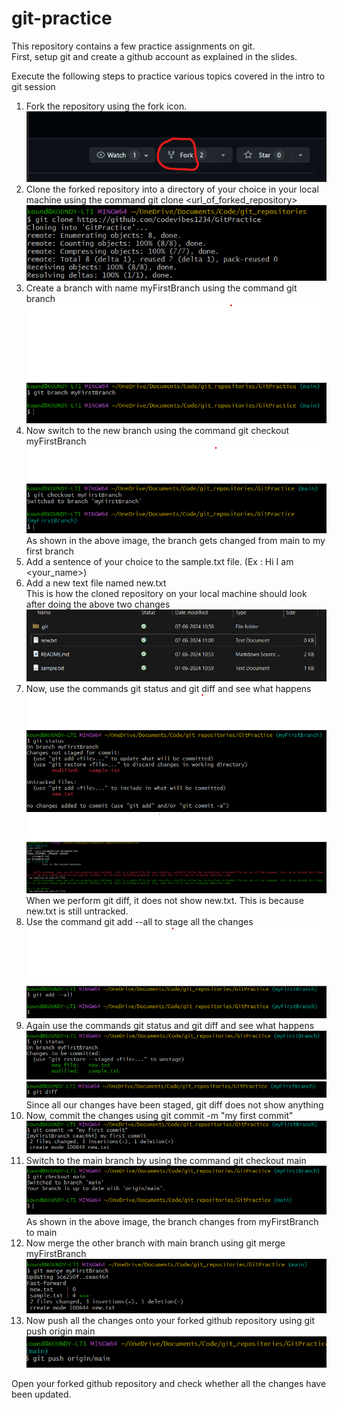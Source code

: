 # git-practice

This repository contains a few practice assignments on git.<br/>
First, setup git and create a github account as explained in the slides.<br/>

Execute the following steps to practice various topics covered in the intro to git session<br/>
1) Fork the repository using the fork icon.<br/>
   ![](images/fork.png)
2) Clone the forked repository into a directory of your choice in your local machine using the command git clone <url_of_forked_repository> <br/>
   ![](images/clone.png)
3) Create a branch with name myFirstBranch using the command git branch <br/>
   ![](images/git_branch.png)
4) Now switch to the new branch using the command git checkout myFirstBranch<br/>
   ![](images/git_checkout.png) <br/>
   As shown in the above image, the branch gets changed from main to my first branch <br/>
5) Add a sentence of your choice to the sample.txt file. (Ex : Hi I am <your_name>) <br/>
6) Add a new text file named new.txt <br/>
   This is how the cloned repository on your local machine should look after doing the above two changes <br/>
   ![](images/new_file.png)
7) Now, use the commands git status and git diff and see what happens <br/>
   ![](images/git_status.png)
   ![](images/git_diff.png) <br/>
   When we perform git diff, it does not show new.txt. This is because new.txt is still untracked. <br/>
8) Use the command git add --all to stage all the changes <br/>
   ![](images/git_add.png)
9) Again use the commands git status and git diff and see what happens <br/>
   ![](images/git_status_2.png)
   ![](images/git_diff_2.png) <br/>
   Since all our changes have been staged, git diff does not show anything <br/>
10) Now, commit the changes using git commit -m "my first commit" <br/>
   ![](images/git_commit.png)
11) Switch to the main branch by using the command git checkout main <br/>
   ![](images/git_checkout_2.png) <br/>
   As shown in the above image, the branch changes from myFirstBranch to main <br/>
12) Now merge the other branch with main branch using git merge myFirstBranch <br/>
   ![](images/git_merge.png)
13) Now push all the changes onto your forked github repository using git push origin main <br/>
   ![](images/git_push.png)
 
 Open your forked github repository and check whether all the changes have been updated. <br/>
